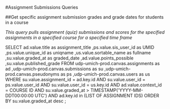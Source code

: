 #Assignment Submissions Queries

##Get specific assignment submission grades and grade dates for students in a course

*This query pulls assignment (quiz) submissions and scores for the specified assignments in a specified course for a specified time frame*

SELECT ad.value.title as assignment_title
    ,ps.value.sis_user_id as UMID
    ,ps.value.unique_id as uniqname
    ,us.value.sortable_name as fullname
    ,su.value.graded_at as graded_date
    ,ad.value.points_possible
    ,su.value.published_grade
FROM udp-umich-prod.canvas.assignments as ad
    ,udp-umich-prod.canvas.submissions as su
    ,udp-umich-prod.canvas.pseudonyms as ps
    ,udp-umich-prod.canvas.users as us
WHERE su.value.assignment_id = ad.key.id
    AND su.value.user_id = ps.value.user_id
    AND su.value.user_id = us.key.id
    AND ad.value.context_id = COURSE ID
    AND su.value.graded_at > TIMESTAMP('YYYY-MM-DDT00:00:00 UTC')
    AND ad.key.id in (LIST OF ASSIGNMENT IDS)
ORDER BY su.value.graded_at desc
;



